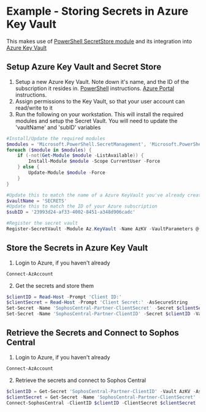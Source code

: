 # Example - Storing Secrets in Azure Key Vault

This makes use of [PowerShell SecretStore module](https://github.com/PowerShell/SecretStore) and its integration into [Azure Key Vault](https://azure.microsoft.com/en-au/services/key-vault/)
## Setup Azure Key Vault and Secret Store

1. Setup a new Azure Key Vault. Note down it's name, and the ID of the subscription it resides in. [PowerShell](https://docs.microsoft.com/en-au/azure/key-vault/general/quick-create-powershell) instructions. [Azure Portal](https://docs.microsoft.com/en-au/azure/key-vault/general/quick-create-portal) instructions.
2. Assign permissions to the Key Vault, so that your user account can read/write to it
3. Run the following on your workstation. This will install the required modules and setup the Secret Vault. You will need to update the 'vaultName' and 'subID' variables

``` powershell
#Install/Update the required modules
$modules = 'Microsoft.PowerShell.SecretManagement', 'Microsoft.PowerShell.SecretStore', 'Az', 'Az.KeyVault'
foreach ($module in $modules) {
    if (-not(Get-Module $module -ListAvailable)) {
        Install-Module $module -Scope CurrentUser -Force
    } else {
        Update-Module $module -Force
    }
}

#Update this to match the name of a Azure KeyVault you've already created
$vaultName = 'SECRETS'
#Update this to match the ID of your Azure subscription
$subID = '23993d24-af33-4002-8451-a348d906cadc'

#Register the secret vault
Register-SecretVault -Module Az.KeyVault -Name AzKV -VaultParameters @{ AZKVaultName = $vaultName; SubscriptionId = $subID }
```

## Store the Secrets in Azure Key Vault

1. Login to Azure, if you haven't already

``` powershell
Connect-AzAccount
```

2. Get the secrets and store them

``` powershell
$clientID = Read-Host -Prompt 'Client ID:'
$clientSecret = Read-Host -Prompt 'Client Secret:' -AsSecureString
Set-Secret -Name 'SophosCentral-Partner-ClientSecret' -Secret $clientSecret -Vault AzKV
Set-Secret -Name 'SophosCentral-Partner-ClientID' -Secret $clientID -Vault AzKV
```

## Retrieve the Secrets and Connect to Sophos Central

1. Login to Azure, if you haven't already

``` powershell
Connect-AzAccount
```

2. Retrieve the secrets and connect to Sophos Central

``` powershell
$clientID = Get-Secret 'SophosCentral-Partner-ClientID' -Vault AzKV -AsPlainText
$clientSecret = Get-Secret -Name 'SophosCentral-Partner-ClientSecret' -Vault AzKV
Connect-SophosCentral -ClientID $clientID -ClientSecret $clientSecret
```
